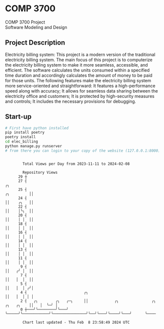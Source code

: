 # COMP 3700
COMP 3700 Project  
Software Modeling and Design
## Project Description
Electricity billing system: This project is a modern version of the traditional electricity billing system. The main focus of this project is to computerize the electricity billing system to make it more seamless, accessible, and efficient. The software calculates the units consumed within a specified time duration and accordingly calculates the amount of money to be paid for those units. The following features make the electricity billing system more service-oriented and straightforward: It features a high-performance speed along with accuracy; It allows for seamless data sharing between the electricity office and customers; It is protected by high-security measures and controls; It includes the necessary provisions for debugging.

## Start-up
```bash
# First have python installed
pip install poetry
poetry install
cd elec_billing
python manage.py runserver
# from there you can login to your copy of the website (127.0.0.1:8000), default creds are admin/admin
```

```

        Total Views per Day from 2023-11-11 to 2024-02-08

        Repository Views
      29 ┼
      27 ┤                                                                                   ╭╮
      25 ┤                                                                        ╭╮         ││
      24 ┤                                                                        ││    ╭╮   ││
      22 ┤                                                                        ││    │╰╮  ││
      20 ┤                                                                        ││    │ │  ││
      18 ┤                                                                        ││    │ │  ││
      16 ┤                                                                        ││    │ │  ││
      14 ┤                                                                        ││    │ │  ││
      13 ┤                                                                        ││    │ │  ││
      11 ┤                                                                        ││    │ │  ││
       9 ┤                                                                        ││   ╭╯ │  ││
       7 ┤                                                                        ││   │  │  ││
       5 ┤                                                                        ││   │  │ ╭╯│
       4 ┤                          ╭╮                                            ││   │  │ │ │
       2 ┤   ╭╮        ╭╮   ╭─╮     ││            ╭╮               ╭╮  ╭╮   ╭╮    ││   │  ╰─╯ │
       0 ┼───╯╰────────╯╰───╯ ╰─────╯╰────────────╯╰───────────────╯╰──╯╰───╯╰────╯╰───╯      ╰────

        Chart last updated - Thu Feb  8 23:58:49 2024 UTC
        
```
